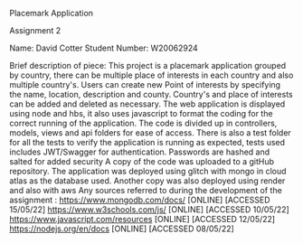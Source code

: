 Placemark Application

Assignment 2

Name: David Cotter
Student Number: W20062924

Brief description of piece: This project is a placemark application grouped by country, there can be
multiple place of interests in each country and also multiple country's. Users can create new Point of interests by
specifying the name, location, description and county. Country's and place of interests can be added and deleted
as necessary. The web application is displayed using node and hbs, it also uses javascript to format the
coding for the correct running of the application. The code is divided up in controllers,
models, views and api folders for ease of access.
There is also a test folder for all the tests to verify the application is running as expected, tests used includes JWT/Swagger
for authentication. Passwords are hashed and salted for added security
A copy of the code was uploaded to a gitHub repository.
The application was deployed using glitch with mongo in cloud atlas as the database used.
Another copy was also deployed using render and also with aws
Any sources referred to during the development of the assignment :
https://www.mongodb.com/docs/ [ONLINE] [ACCESSED 15/05/22]
https://www.w3schools.com/js/ [ONLINE] [ACCESSED 10/05/22]
https://www.javascript.com/resources [ONLINE] [ACCESSED 12/05/22]
https://nodejs.org/en/docs [ONLINE] [ACCESSED 08/05/22]